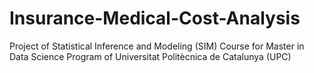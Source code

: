 # Insurance-Medical-Cost-Analysis
Project of Statistical Inference and Modeling (SIM) Course for Master in Data Science Program of Universitat Politècnica de Catalunya (UPC)
